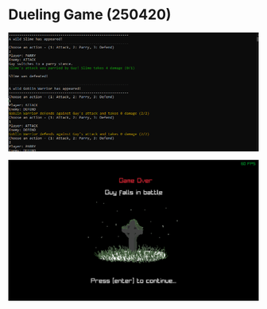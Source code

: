   
  
# Dueling Game (250420)
![alt text](https://github.com/okkitoh/250404/blob/main/GDP11_250420/resources/DuelingGame.png)  
  
![alt text](https://github.com/okkitoh/250404/blob/main/GDP11_250420/resources/DuelingGame2.png)  
  

